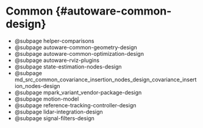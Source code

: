 Common {#autoware-common-design}
==========

- @subpage helper-comparisons
- @subpage autoware-common-geometry-design
- @subpage autoware-common-optimization-design
- @subpage autoware-rviz-plugins
- @subpage state-estimation-nodes-design
- @subpage md_src_common_covariance_insertion_nodes_design_covariance_insertion_nodes-design
- @subpage mpark_variant_vendor-package-design
- @subpage motion-model
- @subpage reference-tracking-controller-design
- @subpage lidar-integration-design
- @subpage signal-filters-design
